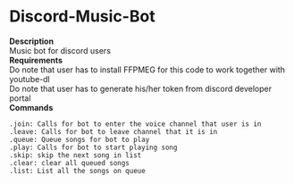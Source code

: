 # Discord-Music-Bot
**Description**\
Music bot for discord users\
**Requirements**\
Do note that user has to install FFPMEG for this code to work together with youtube-dl\
Do note that user has to generate his/her token from discord developer portal\
**Commands**
```
.join: Calls for bot to enter the voice channel that user is in
.leave: Calls for bot to leave channel that it is in
.queue: Queue songs for bot to play
.play: Calls for bot to start playing song
.skip: skip the next song in list
.clear: clear all queued songs
.list: List all the songs on queue
```
